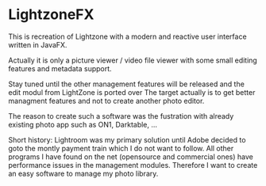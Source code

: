 # LightzoneFX
This is recreation of Lightzone with a modern and reactive user interface written in JavaFX.

Actually it is only a picture viewer / video file viewer with some small editing features and metadata support.

Stay tuned until the other management features will be released and the edit modul from LightZone is ported over
The target actually is to get better managment features and not to create another photo editor.

The reason to create such a software was the fustration with already existing photo app such as ON1, Darktable, ...

Short history:
Lightroom was my primary solution until Adobe decided to goto the montly payment train which I do not want to follow. All other programs I have found on the net (opensource and commercial ones) have performance issues in the management modules. Therefore I want to create an easy software to manage my photo library.

